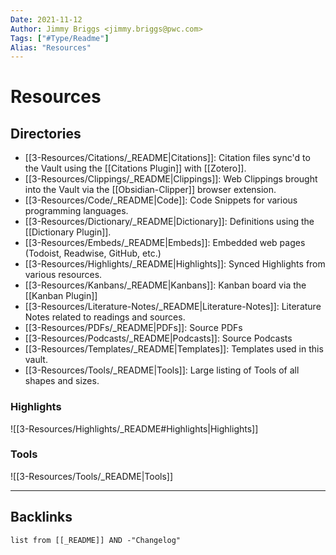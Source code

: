 ```yaml
---
Date: 2021-11-12
Author: Jimmy Briggs <jimmy.briggs@pwc.com>
Tags: ["#Type/Readme"]
Alias: "Resources"
---
```


# Resources

## Directories

- [[3-Resources/Citations/_README|Citations]]: Citation files sync'd to the Vault using the [[Citations Plugin]] with [[Zotero]].
- [[3-Resources/Clippings/_README|Clippings]]: Web Clippings brought into the Vault via the [[Obsidian-Clipper]] browser extension.
- [[3-Resources/Code/_README|Code]]: Code Snippets for various programming languages.
- [[3-Resources/Dictionary/_README|Dictionary]]: Definitions using the [[Dictionary Plugin]].
- [[3-Resources/Embeds/_README|Embeds]]: Embedded web pages (Todoist, Readwise, GitHub, etc.)
- [[3-Resources/Highlights/_README|Highlights]]: Synced Highlights from various resources.
- [[3-Resources/Kanbans/_README|Kanbans]]: Kanban board via the [[Kanban Plugin]]
- [[3-Resources/Literature-Notes/_README|Literature-Notes]]: Literature Notes related to readings and sources.
- [[3-Resources/PDFs/_README|PDFs]]: Source PDFs
- [[3-Resources/Podcasts/_README|Podcasts]]: Source Podcasts
- [[3-Resources/Templates/_README|Templates]]: Templates used in this vault.
- [[3-Resources/Tools/_README|Tools]]: Large listing of Tools of all shapes and sizes.


### Highlights

![[3-Resources/Highlights/_README#Highlights|Highlights]]

### Tools

![[3-Resources/Tools/_README|Tools]]

***

## Backlinks



```dataview
list from [[_README]] AND -"Changelog"
```